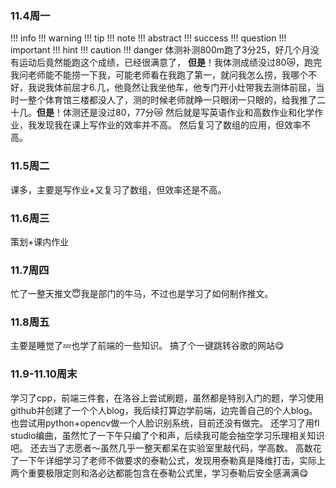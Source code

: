 ### 11.4周一
!!! info
!!! warning
!!! tip
!!! note
!!! abstract
!!! success
!!! question
!!! important
!!! hint
!!! caution
!!! danger
体测补测800m跑了3分25，好几个月没有运动后竟然能跑这个成绩，已经很满意了， **但是**！我体测成绩没过80😿，跑完我问老师能不能捞一下我，可能老师看在我跑了第一，就问我怎么捞，我哪个不好，我说我体前屈才6.几，他竟然让我坐他车，他专门开小灶带我去测体前屈，当时一整个体育馆三楼都没人了，测的时候老师就睁一只眼闭一只眼的，给我推了二十几。**但是**！体测还是没过80，77分😿
然后就是写英语作业和高数作业和化学作业，我发现我在课上写作业的效率并不高。
然后复习了数组的应用，但效率不高。
### 11.5周二
课多，主要是写作业+又复习了数组，但效率还是不高。
### 11.6周三
策划+课内作业
### 11.7周四
忙了一整天推文😇我是部门的牛马，不过也是学习了如何制作推文。
### 11.8周五
主要是睡觉了💤也学了前端的一些知识。
搞了个一键跳转谷歌的网站😋
### 11.9-11.10周末
学习了cpp，前端三件套，在洛谷上尝试刷题，虽然都是特别入门的题，学习使用github并创建了一个个人blog，我后续打算边学前端，边完善自己的个人blog。
也尝试用python+opencv做一个人脸识别系统，目前还没有做完。
还学习了用fl studio编曲，虽然忙了一下午只编了个和声，后续我可能会抽空学习乐理相关知识吧。
还去当了志愿者～虽然几乎一整天都呆在实验室里敲代码，学高数。
高数花了一下午详细学习了老师不做要求的泰勒公式，发现用泰勒真是降维打击，实际上两个重要极限定则和洛必达都能包含在泰勒公式里，学习泰勒后安全感满满😋